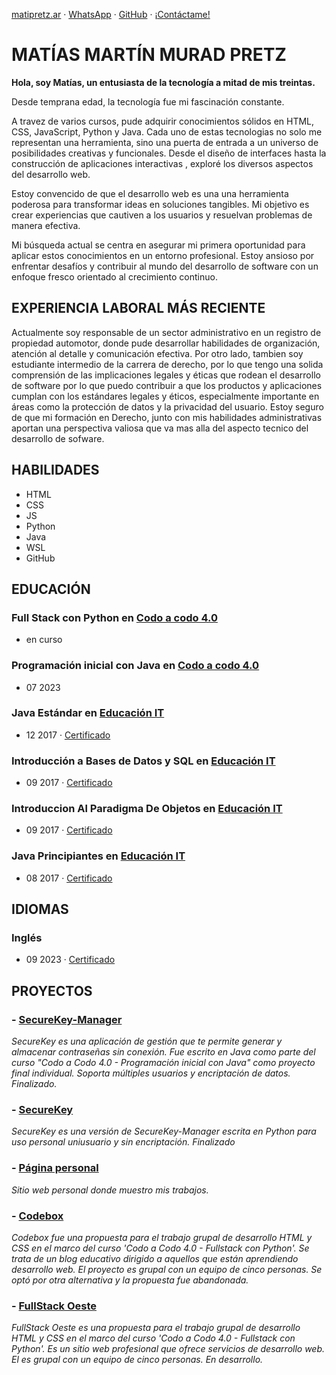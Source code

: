 [matipretz.ar](https://matipretz.ar/) · [WhatsApp](https://tinyurl.com/acces1) · [GitHub](https://github.com/matipretz) · [¡Contáctame!](https://matipretz.ar/contact)


# MATÍAS MARTÍN MURAD PRETZ

**Hola, soy Matías, un entusiasta de la tecnología a mitad de mis treintas.**
 
Desde temprana edad, la tecnología fue mi fascinación constante.

A travez de varios cursos, pude adquirir conocimientos sólidos en HTML, CSS, JavaScript, Python y Java. Cada uno de estas tecnologias no solo me representan una herramienta, sino una puerta de entrada a un universo de posibilidades creativas y funcionales. Desde el diseño de interfaces hasta la construcción de aplicaciones interactivas , exploré los diversos aspectos del desarrollo web.

Estoy convencido de que el desarrollo web es una una herramienta poderosa para transformar ideas en soluciones tangibles. Mi objetivo es crear experiencias que cautiven a los usuarios y resuelvan problemas de manera efectiva.

Mi búsqueda actual se centra en asegurar mi primera oportunidad para aplicar estos conocimientos en un entorno profesional. Estoy ansioso por enfrentar desafíos y contribuir al mundo del desarrollo de software con un enfoque fresco orientado al crecimiento continuo.

## EXPERIENCIA LABORAL MÁS RECIENTE

Actualmente soy responsable de un sector administrativo en un registro de propiedad automotor, donde pude desarrollar habilidades de organización, atención al detalle y comunicación efectiva.
Por otro lado, tambien soy estudiante intermedio de la carrera de derecho, por lo que tengo una solida comprensión de las implicaciones legales y éticas que rodean el desarrollo de software por lo que puedo contribuir a que los productos y aplicaciones cumplan con los estándares legales y éticos, especialmente importante en áreas como la protección de datos y la privacidad del usuario.
Estoy seguro de que mi formación en Derecho, junto con mis habilidades administrativas aportan una perspectiva valiosa que va mas alla del aspecto tecnico del desarrollo de sofware.

## HABILIDADES

- HTML
- CSS
- JS
- Python
- Java
- WSL
- GitHub

## EDUCACIÓN

### **Full Stack con Python** en [Codo a codo 4.0](https://agenciadeaprendizaje.bue.edu.ar/codo-a-codo/)

- en curso

### **Programación inicial con Java** en [Codo a codo 4.0](https://agenciadeaprendizaje.bue.edu.ar/codo-a-codo/)

- 07 2023

### **Java Estándar** en [Educación IT](https://www.educacionit.com/)

- 12 2017 · [Certificado](https://www.educacionit.com/perfil/matias-martin-murad-pretz-225217/certificado/25229)

### **Introducción a Bases de Datos y SQL** en [Educación IT](https://www.educacionit.com/)

- 09 2017 · [Certificado](https://www.educacionit.com/perfil/matias-martin-murad-pretz-225217/certificado/27282)

### **Introduccion Al Paradigma De Objetos** en [Educación IT](https://www.educacionit.com/)

- 09 2017 · [Certificado](https://www.educacionit.com/perfil/matias-martin-murad-pretz-225217/certificado/25209)

### **Java Principiantes** en [Educación IT](https://www.educacionit.com/)

- 08 2017 · [Certificado](https://www.educacionit.com/perfil/matias-martin-murad-pretz-225217/certificado/26726)

## IDIOMAS

### **Inglés**

- 09 2023 · [Certificado](https://www.efset.org/cert/oiXghv)

## PROYECTOS

### - [SecureKey-Manager](http://github.com/matipretz/SecureKey-Manager)

_SecureKey es una aplicación de gestión que te permite generar y almacenar contraseñas sin conexión. Fue escrito en Java como parte del curso "Codo a Codo 4.0 - Programación inicial con Java" como proyecto final individual. Soporta múltiples usuarios y encriptación de datos. Finalizado._

### - [SecureKey](http://github.com/matipretz/SecureKey)

_SecureKey es una versión de SecureKey-Manager escrita en Python para uso personal uniusuario y sin encriptación. Finalizado_

### - [Página personal](http://matipretz.ar)

_Sitio web personal donde muestro mis trabajos._

### - [Codebox](http://matipretz.ar/codebox)

_Codebox fue una propuesta para el trabajo grupal de desarrollo HTML y CSS en el marco del curso 'Codo a Codo 4.0 - Fullstack con Python'. Se trata de un blog educativo dirigido a aquellos que están aprendiendo desarrollo web. El proyecto es grupal con un equipo de cinco personas. Se optó por otra alternativa y la propuesta fue abandonada._

### - [FullStack Oeste](http://matipretz.ar/fullstackoeste)

_FullStack Oeste es una propuesta para el trabajo grupal de desarrollo HTML y CSS en el marco del curso 'Codo a Codo 4.0 - Fullstack con Python'. Es un sitio web profesional que ofrece servicios de desarrollo web. El es grupal con un equipo de cinco personas. En desarrollo._
